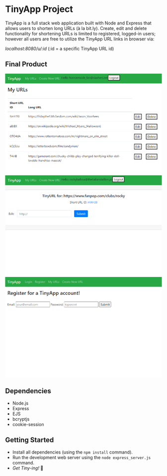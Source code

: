 # TinyApp Project

TinyApp is a full stack web application built with Node and Express that allows users to shorten long URLs (à la bit.ly). Create, edit and delete functionality for shortening URLs is limited to registered, logged-in users; however all users are free to utilize the TinyApp URL links in browser via:

*localhost:8080/u/:id* (:id = a specific TinyApp URL id)

## Final Product

!["Screenshort of URLs page"](https://github.com/JesseGiles/tinyapp/blob/master/docs/urls_page.png?raw=true)
!["Screenshot of TinyURL view/edit page"](https://github.com/JesseGiles/tinyapp/blob/master/docs/edit_tinyurl_page.png?raw=true)
!["Screenshot of registration page"](https://github.com/JesseGiles/tinyapp/blob/master/docs/register_page.png?raw=true)

## Dependencies

- Node.js
- Express
- EJS
- bcryptjs
- cookie-session

## Getting Started

- Install all dependencies (using the `npm install` command).
- Run the development web server using the `node express_server.js` command.
- *Get Tiny-ing!* :zany_face: